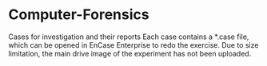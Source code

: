 # Computer-Forensics
Cases for investigation and their reports
Each case contains a *.case file, which can be opened in EnCase Enterprise to redo the exercise. Due to size limitation, the main drive image of the experiment has not been uploaded.
